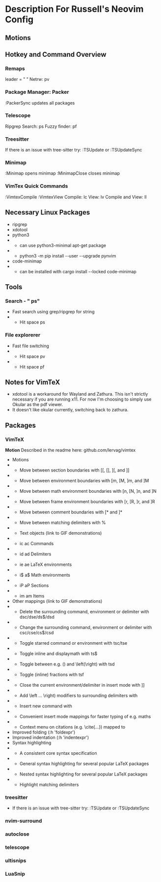 # Description For Russell's Neovim Config

## Motions

## Hotkey and Command Overview
### Remaps
leader = " "
Netrw: <leader>pv

### Package Manager: Packer
:PackerSync updates all packages

### Telescope
Ripgrep Search: <leader>ps
Fuzzy finder: <leader>pf

### Treesitter
If there is an issue with tree-sitter try:
    :TSUpdate or :TSUpdateSync

### Minimap
:Minimap opens minimap
:MinimapClose closes minimap

### VimTex Quick Commands
:VimtexCompile
:VimtexView
Compile: <leader>lc
View: <leader>lv
Compile and View: <leader>ll

## Necessary Linux Packages
 - ripgrep
 - xdotool
 - python3
 - - can use python3-minimal apt-get package
 - - python3 -m pip install --user --upgrade pynvim
 - code-minimap
 - - can be installed with cargo install --locked code-minimap

## Tools
### Search - " ps"
 - Fast search using grep/ripgrep for string
 - - Hit space ps

### File explorerer
 - Fast file switching
 - - Hit space pv
 - - Hit space pf

## Notes for VimTeX
 - xdotool is a workaround for Wayland and Zathura. This isn't strictly
 necessary if you are running x11. For now I'm choosing to simply use
 Okular as the pdf viewer.
 - It doesn't like okular currently, switching back to zathura.

## Packages
### VimTeX
**Motion** Described in the readme here: github.com/lervag/vimtex
 - Motions
 - - Move between section boundaries with [[, [], ][, and ]]
 - - Move between environment boundaries with [m, [M, ]m, and ]M
 - - Move between math environment boundaries with [n, [N, ]n, and ]N
 - - Move between frame environment boundaries with [r, [R, ]r, and ]R
 - - Move between comment boundaries with [* and ]*
 - - Move between matching delimiters with %
 - - Text objects (link to GIF demonstrations)
 - - ic ac Commands
 - - id ad Delimiters
 - - ie ae LaTeX environments
 - - i$ a$ Math environments
 - - iP aP Sections
 - - im am Items
 - Other mappings (link to GIF demonstrations)
 - - Delete the surrounding command, environment or delimiter with dsc/dse/ds$/dsd
 - - Change the surrounding command, environment or delimiter with csc/cse/cs$/csd
 - - Toggle starred command or environment with tsc/tse
 - - Toggle inline and displaymath with ts$
 - - Toggle between e.g. () and \left(\right) with tsd
 - - Toggle (inline) fractions with tsf
 - - Close the current environment/delimiter in insert mode with ]]
 - - Add \left ... \right) modifiers to surrounding delimiters with <F8>
 - - Insert new command with <F7>
 - - Convenient insert mode mappings for faster typing of e.g. maths
 - - Context menu on citations (e.g. \cite{...}) mapped to <cr>
 - Improved folding (:h 'foldexpr')
 - Improved indentation (:h 'indentexpr')
 - Syntax highlighting
 - - A consistent core syntax specification
 - - General syntax highlighting for several popular LaTeX packages
 - - Nested syntax highlighting for several popular LaTeX packages
 - - Highlight matching delimiters

### treesitter
 - If there is an issue with tree-sitter try:
    :TSUpdate or :TSUpdateSync

### nvim-surround

### autoclose

### telescope

### ultisnips

### LuaSnip


